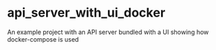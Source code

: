 # api_server_with_ui_docker
An example project with an API server bundled with a UI showing how docker-compose is used
